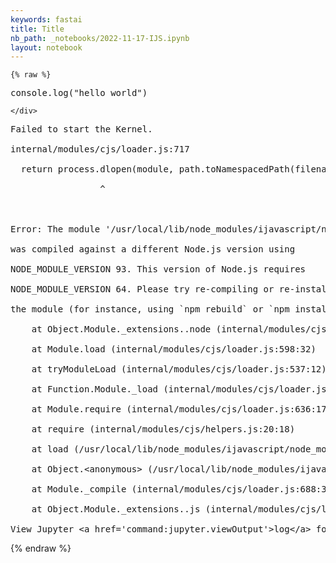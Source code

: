 ```yaml
---
keywords: fastai
title: Title
nb_path: _notebooks/2022-11-17-IJS.ipynb
layout: notebook
---
```


<!--
#################################################
### THIS FILE WAS AUTOGENERATED! DO NOT EDIT! ###
#################################################
# file to edit: _notebooks/2022-11-17-IJS.ipynb
-->

<div class="container" id="notebook-container">
        
    {% raw %}
    
<div class="cell border-box-sizing code_cell rendered">
<div class="input">

<div class="inner_cell">
    <div class="input_area">
<div class=" highlight hl-javascript"><pre><span></span><span class="nx">console</span><span class="p">.</span><span class="nx">log</span><span class="p">(</span><span class="s2">&quot;hello world&quot;</span><span class="p">)</span>
</pre></div>

    </div>
</div>
</div>

<div class="output_wrapper">
<div class="output">

<div class="output_area">

<div class="output_subarea output_text output_error">
<pre>
<span class="ansi-red-intense-fg ansi-bold">Failed to start the Kernel. 
</span>
<span class="ansi-red-intense-fg ansi-bold">internal/modules/cjs/loader.js:717
</span>
<span class="ansi-red-intense-fg ansi-bold">  return process.dlopen(module, path.toNamespacedPath(filename));
</span>
<span class="ansi-red-intense-fg ansi-bold">                 ^
</span>
<span class="ansi-red-intense-fg ansi-bold">
</span>
<span class="ansi-red-intense-fg ansi-bold">Error: The module &#39;/usr/local/lib/node_modules/ijavascript/node_modules/zeromq/build/Release/zmq.node&#39;
</span>
<span class="ansi-red-intense-fg ansi-bold">was compiled against a different Node.js version using
</span>
<span class="ansi-red-intense-fg ansi-bold">NODE_MODULE_VERSION 93. This version of Node.js requires
</span>
<span class="ansi-red-intense-fg ansi-bold">NODE_MODULE_VERSION 64. Please try re-compiling or re-installing
</span>
<span class="ansi-red-intense-fg ansi-bold">the module (for instance, using `npm rebuild` or `npm install`).
</span>
<span class="ansi-red-intense-fg ansi-bold">    at Object.Module._extensions..node (internal/modules/cjs/loader.js:717:18)
</span>
<span class="ansi-red-intense-fg ansi-bold">    at Module.load (internal/modules/cjs/loader.js:598:32)
</span>
<span class="ansi-red-intense-fg ansi-bold">    at tryModuleLoad (internal/modules/cjs/loader.js:537:12)
</span>
<span class="ansi-red-intense-fg ansi-bold">    at Function.Module._load (internal/modules/cjs/loader.js:529:3)
</span>
<span class="ansi-red-intense-fg ansi-bold">    at Module.require (internal/modules/cjs/loader.js:636:17)
</span>
<span class="ansi-red-intense-fg ansi-bold">    at require (internal/modules/cjs/helpers.js:20:18)
</span>
<span class="ansi-red-intense-fg ansi-bold">    at load (/usr/local/lib/node_modules/ijavascript/node_modules/node-gyp-build/index.js:22:10)
</span>
<span class="ansi-red-intense-fg ansi-bold">    at Object.&lt;anonymous&gt; (/usr/local/lib/node_modules/ijavascript/node_modules/zeromq/binding.js:1:105)
</span>
<span class="ansi-red-intense-fg ansi-bold">    at Module._compile (internal/modules/cjs/loader.js:688:30)
</span>
<span class="ansi-red-intense-fg ansi-bold">    at Object.Module._extensions..js (internal/modules/cjs/loader.js:699:10). 
</span>
<span class="ansi-red-intense-fg ansi-bold">View Jupyter &lt;a href=&#39;command:jupyter.viewOutput&#39;&gt;log&lt;/a&gt; for further details.</span></pre>
</div>
</div>

</div>
</div>

</div>
    {% endraw %}

</div>
 

